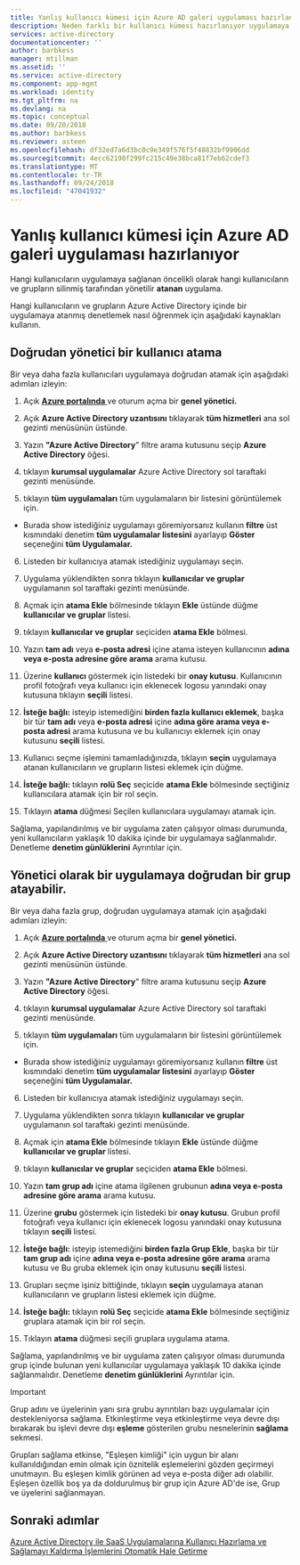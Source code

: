 ```yaml
---
title: Yanlış kullanıcı kümesi için Azure AD galeri uygulaması hazırlanıyor | Microsoft Docs
description: Neden farklı bir kullanıcı kümesi hazırlanıyor uygulamaya beklediğiniz olanlardan öğrenmek öğrenin
services: active-directory
documentationcenter: ''
author: barbkess
manager: mtillman
ms.assetid: ''
ms.service: active-directory
ms.component: app-mgmt
ms.workload: identity
ms.tgt_pltfrm: na
ms.devlang: na
ms.topic: conceptual
ms.date: 09/20/2018
ms.author: barbkess
ms.reviewer: asteen
ms.openlocfilehash: df32ed7a6d3bc0c9e349f576f5f48832bf9906dd
ms.sourcegitcommit: 4ecc62198f299fc215c49e38bca81f7eb62cdef3
ms.translationtype: MT
ms.contentlocale: tr-TR
ms.lasthandoff: 09/24/2018
ms.locfileid: "47041932"
---
```

# <a name="wrong-set-of-users-are-being-provisioned-to-an-azure-ad-gallery-application"></a>Yanlış kullanıcı kümesi için Azure AD galeri uygulaması hazırlanıyor

Hangi kullanıcıların uygulamaya sağlanan öncelikli olarak hangi kullanıcıların ve grupların silinmiş tarafından yönetilir **atanan** uygulama.

Hangi kullanıcıların ve grupların Azure Active Directory içinde bir uygulamaya atanmış denetlemek nasıl öğrenmek için aşağıdaki kaynakları kullanın.

## <a name="assign-a-user-directly-as-an-administrator"></a>Doğrudan yönetici bir kullanıcı atama

Bir veya daha fazla kullanıcıları uygulamaya doğrudan atamak için aşağıdaki adımları izleyin:

1.  Açık [ **Azure portalında** ](https://portal.azure.com/) ve oturum açma bir **genel yönetici.**

2.  Açık **Azure Active Directory uzantısını** tıklayarak **tüm hizmetleri** ana sol gezinti menüsünün üstünde.

3.  Yazın **"Azure Active Directory**" filtre arama kutusunu seçip **Azure Active Directory** öğesi.

4.  tıklayın **kurumsal uygulamalar** Azure Active Directory sol taraftaki gezinti menüsünde.

5.  tıklayın **tüm uygulamaları** tüm uygulamaların bir listesini görüntülemek için.

  * Burada show istediğiniz uygulamayı göremiyorsanız kullanın **filtre** üst kısmındaki denetim **tüm uygulamalar listesini** ayarlayıp **Göster** seçeneğini **tüm Uygulamalar.**

6.  Listeden bir kullanıcıya atamak istediğiniz uygulamayı seçin.

7.  Uygulama yüklendikten sonra tıklayın **kullanıcılar ve gruplar** uygulamanın sol taraftaki gezinti menüsünde.

8.  Açmak için **atama Ekle** bölmesinde tıklayın **Ekle** üstünde düğme **kullanıcılar ve gruplar** listesi.

9.  tıklayın **kullanıcılar ve gruplar** seçiciden **atama Ekle** bölmesi.

10. Yazın **tam adı** veya **e-posta adresi** içine atama isteyen kullanıcının **adına veya e-posta adresine göre arama** arama kutusu.

11. Üzerine **kullanıcı** göstermek için listedeki bir **onay kutusu**. Kullanıcının profil fotoğrafı veya kullanıcı için eklenecek logosu yanındaki onay kutusuna tıklayın **seçili** listesi.

12. **İsteğe bağlı:** isteyip istemediğini **birden fazla kullanıcı eklemek**, başka bir tür **tam adı** veya **e-posta adresi** içine **adına göre arama veya e-posta adresi** arama kutusuna ve bu kullanıcıyı eklemek için onay kutusunu **seçili** listesi.

13. Kullanıcı seçme işlemini tamamladığınızda, tıklayın **seçin** uygulamaya atanan kullanıcıların ve grupların listesi eklemek için düğme.

14. **İsteğe bağlı:** tıklayın **rolü Seç** seçicide **atama Ekle** bölmesinde seçtiğiniz kullanıcılara atamak için bir rol seçin.

15. Tıklayın **atama** düğmesi Seçilen kullanıcılara uygulamayı atamak için.

Sağlama, yapılandırılmış ve bir uygulama zaten çalışıyor olması durumunda, yeni kullanıcıların yaklaşık 10 dakika içinde bir uygulamaya sağlanmalıdır. Denetleme **denetim günlüklerini** Ayrıntılar için.

## <a name="assign-a-group-directly-to-an-application-as-an-administrator"></a>Yönetici olarak bir uygulamaya doğrudan bir grup atayabilir.

Bir veya daha fazla grup, doğrudan uygulamaya atamak için aşağıdaki adımları izleyin:

1.  Açık [ **Azure portalında** ](https://portal.azure.com/) ve oturum açma bir **genel yönetici.**

2.  Açık **Azure Active Directory uzantısını** tıklayarak **tüm hizmetleri** ana sol gezinti menüsünün üstünde.

3.  Yazın **"Azure Active Directory**" filtre arama kutusunu seçip **Azure Active Directory** öğesi.

4.  tıklayın **kurumsal uygulamalar** Azure Active Directory sol taraftaki gezinti menüsünde.

5.  tıklayın **tüm uygulamaları** tüm uygulamaların bir listesini görüntülemek için.

  * Burada show istediğiniz uygulamayı göremiyorsanız kullanın **filtre** üst kısmındaki denetim **tüm uygulamalar listesini** ayarlayıp **Göster** seçeneğini **tüm Uygulamalar.**

6.  Listeden bir kullanıcıya atamak istediğiniz uygulamayı seçin.

7.  Uygulama yüklendikten sonra tıklayın **kullanıcılar ve gruplar** uygulamanın sol taraftaki gezinti menüsünde.

8.  Açmak için **atama Ekle** bölmesinde tıklayın **Ekle** üstünde düğme **kullanıcılar ve gruplar** listesi.

9.  tıklayın **kullanıcılar ve gruplar** seçiciden **atama Ekle** bölmesi.

10. Yazın **tam grup adı** içine atama ilgilenen grubunun **adına veya e-posta adresine göre arama** arama kutusu.

11. Üzerine **grubu** göstermek için listedeki bir **onay kutusu**. Grubun profil fotoğrafı veya kullanıcı için eklenecek logosu yanındaki onay kutusuna tıklayın **seçili** listesi.

12. **İsteğe bağlı:** isteyip istemediğini **birden fazla Grup Ekle**, başka bir tür **tam grup adı** içine **adına veya e-posta adresine göre arama** arama kutusu ve Bu gruba eklemek için onay kutusunu **seçili** listesi.

13. Grupları seçme işiniz bittiğinde, tıklayın **seçin** uygulamaya atanan kullanıcıların ve grupların listesi eklemek için düğme.

14. **İsteğe bağlı:** tıklayın **rolü Seç** seçicide **atama Ekle** bölmesinde seçtiğiniz gruplara atamak için bir rol seçin.

15. Tıklayın **atama** düğmesi seçili gruplara uygulama atama.

Sağlama, yapılandırılmış ve bir uygulama zaten çalışıyor olması durumunda grup içinde bulunan yeni kullanıcılar uygulamaya yaklaşık 10 dakika içinde sağlanmalıdır. Denetleme **denetim günlüklerini** Ayrıntılar için.

>[!IMPORTANT]
>Grup adını ve üyelerinin yanı sıra grubu ayrıntıları bazı uygulamalar için destekleniyorsa sağlama. Etkinleştirme veya etkinleştirme veya devre dışı bırakarak bu işlevi devre dışı **eşleme** gösterilen grubu nesnelerinin **sağlama** sekmesi. 
>
>

Grupları sağlama etkinse, "Eşleşen kimliği" için uygun bir alanı kullanıldığından emin olmak için öznitelik eşlemelerini gözden geçirmeyi unutmayın. Bu eşleşen kimlik görünen ad veya e-posta diğer adı olabilir. Eşleşen özellik boş ya da doldurulmuş bir grup için Azure AD'de ise, Grup ve üyelerini sağlanmayan.

## <a name="next-steps"></a>Sonraki adımlar
[Azure Active Directory ile SaaS Uygulamalarına Kullanıcı Hazırlama ve Sağlamayı Kaldırma İşlemlerini Otomatik Hale Getirme](user-provisioning.md)
